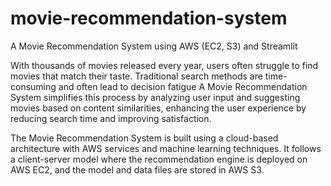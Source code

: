 # movie-recommendation-system
A Movie Recommendation System using AWS (EC2, S3) and Streamlit

With thousands of movies released every year, users often struggle to find movies that match their taste. Traditional search methods are time-consuming and often lead to decision fatigue
A Movie Recommendation System simplifies this process by analyzing user input and suggesting movies based on content similarities, enhancing the user experience by reducing search time and improving satisfaction.

The Movie Recommendation System is built using a cloud-based architecture with AWS services and machine learning techniques. It follows a client-server model where the recommendation engine is deployed on AWS EC2, and the model and data files are stored in AWS S3.
